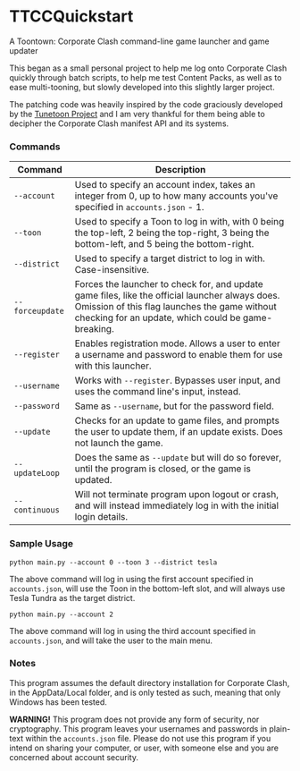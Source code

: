 # TTCCQuickstart
 A Toontown: Corporate Clash command-line game launcher and game updater 

 This began as a small personal project to help me log onto Corporate Clash quickly through batch scripts, to help me test Content Packs, as well as to ease multi-tooning, but slowly developed into this slightly larger project.
 
 The patching code was heavily inspired by the code graciously developed by the [Tunetoon Project](https://github.com/DioExtreme/Tunetoon) and I am very thankful for them being able to decipher the Corporate Clash manifest API and its systems.
 
### Commands

| Command | Description |
| --- | --- |
| `--account` | Used to specify an account index, takes an integer from 0, up to how many accounts you've specified in `accounts.json` - 1. |
| `--toon` | Used to specify a Toon to log in with, with 0 being the top-left, 2 being the top-right, 3 being the bottom-left, and 5 being the bottom-right. |
| `--district` | Used to specify a target district to log in with. Case-insensitive. |
| `--forceupdate` | Forces the launcher to check for, and update game files, like the official launcher always does. Omission of this flag launches the game without checking for an update, which could be game-breaking. |
| `--register` | Enables registration mode. Allows a user to enter a username and password to enable them for use with this launcher. |
| `--username` | Works with `--register`. Bypasses user input, and uses the command line's input, instead. |
| `--password` | Same as `--username`, but for the password field. |
| `--update` | Checks for an update to game files, and prompts the user to update them, if an update exists. Does not launch the game. |
| `--updateLoop` | Does the same as `--update` but will do so forever, until the program is closed, or the game is updated. |
| `--continuous` | Will not terminate program upon logout or crash, and will instead immediately log in with the initial login details. |

### Sample Usage

`python main.py --account 0 --toon 3 --district tesla`

The above command will log in using the first account specified in `accounts.json`, will use the Toon in the bottom-left slot, and will always use Tesla Tundra as the target district.

`python main.py --account 2`

The above command will log in using the third account specified in `accounts.json`, and will take the user to the main menu.

### Notes
 This program assumes the default directory installation for Corporate Clash, in the AppData/Local folder, and is only tested as such, meaning that only Windows has been tested.

 **WARNING!** This program does not provide any form of security, nor cryptography. This program leaves your usernames and passwords in plain-text within the `accounts.json` file. Please do not use this program if you intend on sharing your computer, or user, with someone else and you are concerned about account security.